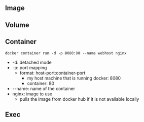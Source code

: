 
## Image

## Volume

## Container

```shell
docker container run -d -p 8080:80 --name webhost nginx
```
- -d: detached mode
- -p: port mapping
  - format: host-port:container-port
    - my host machine that is running docker: 8080
    - container: 80
- --name: name of the container
- nginx: image to use
  - pulls the image from docker hub if it is not available locally

## Exec
